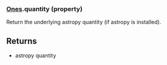 ### [Ones](Ones.md).quantity (property)




Return the underlying astropy quantity (if astropy is installed).

Returns
--------
* astropy quantity

